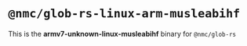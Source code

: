 # `@nmc/glob-rs-linux-arm-musleabihf`

This is the **armv7-unknown-linux-musleabihf** binary for `@nmc/glob-rs`
